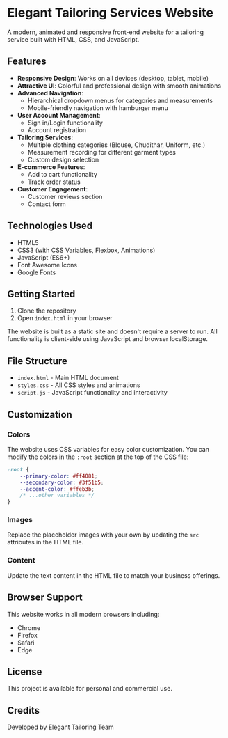 # Elegant Tailoring Services Website

A modern, animated and responsive front-end website for a tailoring service built with HTML, CSS, and JavaScript.

## Features

- **Responsive Design**: Works on all devices (desktop, tablet, mobile)
- **Attractive UI**: Colorful and professional design with smooth animations
- **Advanced Navigation**:
  - Hierarchical dropdown menus for categories and measurements
  - Mobile-friendly navigation with hamburger menu
- **User Account Management**:
  - Sign in/Login functionality
  - Account registration
- **Tailoring Services**:
  - Multiple clothing categories (Blouse, Chudithar, Uniform, etc.)
  - Measurement recording for different garment types
  - Custom design selection
- **E-commerce Features**:
  - Add to cart functionality
  - Track order status
- **Customer Engagement**:
  - Customer reviews section
  - Contact form

## Technologies Used

- HTML5
- CSS3 (with CSS Variables, Flexbox, Animations)
- JavaScript (ES6+)
- Font Awesome Icons
- Google Fonts

## Getting Started

1. Clone the repository
2. Open `index.html` in your browser

The website is built as a static site and doesn't require a server to run. All functionality is client-side using JavaScript and browser localStorage.

## File Structure

- `index.html` - Main HTML document
- `styles.css` - All CSS styles and animations
- `script.js` - JavaScript functionality and interactivity

## Customization

### Colors

The website uses CSS variables for easy color customization. You can modify the colors in the `:root` section at the top of the CSS file:

```css
:root {
    --primary-color: #ff4081;
    --secondary-color: #3f51b5;
    --accent-color: #ffeb3b;
    /* ...other variables */
}
```

### Images

Replace the placeholder images with your own by updating the `src` attributes in the HTML file.

### Content

Update the text content in the HTML file to match your business offerings.

## Browser Support

This website works in all modern browsers including:

- Chrome
- Firefox
- Safari
- Edge

## License

This project is available for personal and commercial use.

## Credits

Developed by Elegant Tailoring Team 